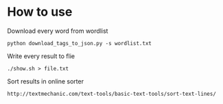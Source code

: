 # How to use

Download every word from wordlist

```
python download_tags_to_json.py -s wordlist.txt
```

Write every result to flie

```
./show.sh > file.txt
```

Sort results in online sorter

```
http://textmechanic.com/text-tools/basic-text-tools/sort-text-lines/
```
